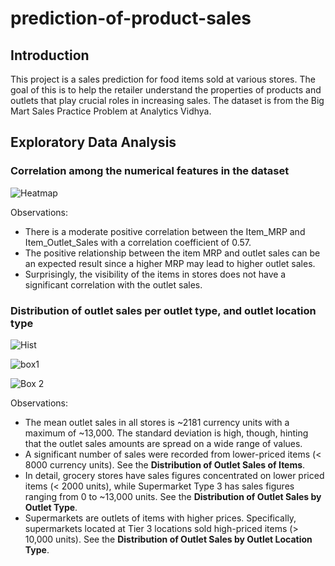 # prediction-of-product-sales

## Introduction

This project is a sales prediction for food items sold at various stores. The goal of this is to help the retailer understand the properties of products and outlets that play crucial roles in increasing sales. The dataset is from the Big Mart Sales Practice Problem at Analytics Vidhya.

## Exploratory Data Analysis

### Correlation among the numerical features in the dataset

![Heatmap](https://github.com/itan-s/Prediction-of-Product-Sales/assets/151743020/c431ec22-60bb-4828-a95e-31012d054db5)

Observations:
* There is a moderate positive correlation between the Item_MRP and Item_Outlet_Sales with a correlation coefficient of 0.57.
* The positive relationship between the item MRP and outlet sales can be an expected result since a higher MRP may lead to higher outlet sales.
* Surprisingly, the visibility of the items in stores does not have a significant correlation with the outlet sales.


### Distribution of outlet sales per outlet type, and outlet location type

![Hist](https://github.com/itan-s/Prediction-of-Product-Sales/assets/151743020/a54c32f7-254a-4ac1-b4fa-8aab11c8b5bc)

![box1](https://github.com/itan-s/Prediction-of-Product-Sales/assets/151743020/886fa1d7-ab4d-4621-a40c-4a6923b4600e)

![Box 2](https://github.com/itan-s/Prediction-of-Product-Sales/assets/151743020/9b6b0c30-9f0c-4a3c-abe0-c303325d2ae5)

Observations:
* The mean outlet sales in all stores is ~2181 currency units with a maximum of ~13,000. The standard deviation is high, though, hinting that the outlet sales amounts are spread on a wide range of values.
* A significant number of sales were recorded from lower-priced items (< 8000 currency units). See the **Distribution of Outlet Sales of Items**.
* In detail, grocery stores have sales figures concentrated on lower priced items (< 2000 units), while Supermarket Type 3 has sales figures ranging from 0 to ~13,000 units. See the **Distribution of Outlet Sales by Outlet Type**.
* Supermarkets are outlets of items with higher prices. Specifically, supermarkets located at Tier 3 locations sold high-priced items (> 10,000 units). See the **Distribution of Outlet Sales by Outlet Location Type**.


### 





